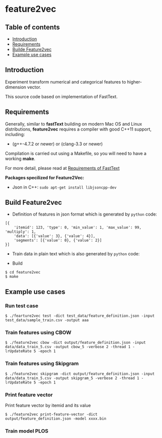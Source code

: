 # feature2vec


## Table of contents

* [Introduction](#introduction)
* [Requirements](#requirements)
* [Builde Feature2vec](#building-feature2vec)
* [Example use cases](#example-use-cases)

## Introduction

Experiment transform numerical and categorical features to higher-dimension vector.

This source code based on implementation of FastText.


## Requirements

Generally, similar to **fastText** building on modern Mac OS and Linux distributions, **feature2vec** requires a compiler with good C++11 support, including:

* (g++-4.7.2 or newer) or (clang-3.3 or newer)

Compilation is carried out using a Makefile, so you will need to have a working **make**.

For more detail, please read at [Requirements of FastText](https://github.com/facebookresearch/fastText/blob/master/README.md#requirements)

**Packages specilized for Feature2Vec:**

*  Json in C++: ```sudo apt-get install libjsoncpp-dev```

## Build Feature2vec

- Definition of features in json format which is generated by `python` code:

```
[{
    'itemid': 123, 'type': 0, 'min_value': 1, 'max_value': 99, 'multiply': 1,
    'data': [{'value': 3}, {'value': 4}], 
    'segments': [{'value': 0}, {'value': 2}]
}]
```

- Train data in plain text which is also generated by `python` code:

- Build

```
$ cd feature2vec
$ make
```

## Example use cases

### Run test case

```
$ ./fearture2vec test -dict test_data/feature_definition.json -input test_data/sample_train.csv -output aaa
```

### Train features using CBOW

```
$ ./feature2vec cbow -dict output/feature_definition.json -input data/data_train_5.csv -output cbow_5 -verbose 2 -thread 1 -lrUpdateRate 5 -epoch 1
```

### Train features using Skipgram

```
$ ./feature2vec skipgram -dict output/feature_definition.json -input data/data_train_5.csv -output skipgram_5 -verbose 2 -thread 1 -lrUpdateRate 5 -epoch 1
```

### Print feature vector
Print feature vector by itemid and its value

```
$ ./feature2vec print-feature-vector -dict output/feature_definition.json -model xxxx.bin
```

### Train model PLOS